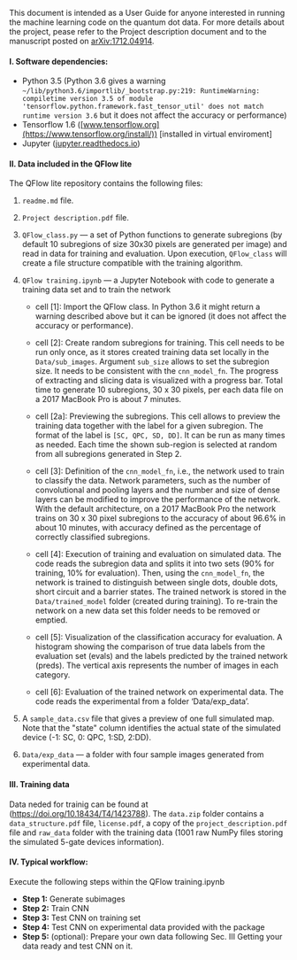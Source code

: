 
This document is intended as a User Guide for anyone interested in running the machine learning code on the quantum dot data.
For more details about the project, pease refer to the Project description document and to the manuscript posted on [arXiv:1712.04914](https://arxiv.org/abs/1712.04914).

#### I. Software dependencies: 
+ Python 3.5 (Python 3.6 gives a warning `~/lib/python3.6/importlib/_bootstrap.py:219: RuntimeWarning: compiletime version 3.5 of module 'tensorflow.python.framework.fast_tensor_util' does not match runtime version 3.6` but it does not affect the accuracy or performance)
+ Tensorflow 1.6 ([www.tensorflow.org](https://www.tensorflow.org/install/)) [installed in virtual enviroment]
+ Jupyter ([jupyter.readthedocs.io](http://jupyter.readthedocs.io/en/latest/install.html))


#### II. Data included in the QFlow lite

The QFlow lite repository contains the following files:

1) `readme.md` file.

2) `Project description.pdf` file.

3) `QFlow_class.py` — a set of Python functions to generate subregions (by default 10 subregions of size 30x30 pixels are generated per image) and read in data for training and evaluation. Upon execution, `QFlow_class` will create a file structure compatible with the training algorithm.

4) `QFlow training.ipynb` — a Jupyter Notebook with code to generate a training data set and to train the network

	- cell [1]: Import the QFlow class. In Python 3.6 it might return a warning described above but it can be ignored (it does not affect the accuracy or performance).

	- cell [2]: Create random subregions for training. This cell needs to be run only once, as it stores created training data set locally in the `Data/sub_images`. Argument `sub_size` allows to set the subregion size. It needs to be consistent with the `cnn_model_fn`. The progress of extracting and slicing data is visualized with a progress bar. Total time to generate 10 subregions, 30 x 30 pixels, per each data file on a 2017 MacBook Pro is about 7 minutes.

	- cell [2a]: Previewing the subregions. This cell allows to preview the training data together with the label for a given subregion. The format of the label is `[SC, QPC, SD, DD]`. It can be run as many times as needed. Each time the shown sub-region is selected at random from all subregions generated in Step 2.

	- cell [3]: Definition of the `cnn_model_fn`, i.e., the network used to train to classify the data. Network parameters, such as the number of convolutional and pooling layers and the number and size of dense layers can be modified to improve the performance of the network. With the default architecture, on a 2017 MacBook Pro the network trains on 30 x 30 pixel subregions to the accuracy of about 96.6% in about 10 minutes, with accuracy defined as the percentage of correctly classified subregions.

	- cell [4]: Execution of training and evaluation on simulated data. The code reads the subregion data and splits it into two sets (90% for training, 10% for evaluation). Then, using the `cnn_model_fn`, the network is trained to distinguish between single dots, double dots, short circuit and a barrier states. The trained network is stored in the `Data/trained_model` folder (created during training). To re-train the network on a new data set this folder needs to be removed or emptied.

	- cell [5]: Visualization of the classification accuracy for evaluation. A histogram showing the comparison of true data labels from the evaluation set (evals) and the labels predicted by the trained network (preds). The vertical axis represents the number of images in each category.

	- cell [6]: Evaluation of the trained network on experimental data. The code reads the experimental from a folder ‘Data/exp_data’. 

5) A `sample_data.csv` file that gives a preview of one full simulated map. Note that the "state" column identifies the actual state of the simulated device (-1: SC, 0: QPC, 1:SD, 2:DD).

6) `Data/exp_data` — a folder with four sample images generated from experimental data. 


#### III. Training data

Data neded for trainig can be found at (https://doi.org/10.18434/T4/1423788). The `data.zip` folder contains a `data_structure.pdf` file, `license.pdf`, a copy of the `project_description.pdf` file and `raw_data` folder with the training data (1001 raw NumPy files storing the simulated 5-gate devices information). 


#### IV. Typical workflow:

Execute the following steps within the QFlow training.ipynb

+ **Step 1:** Generate subimages
+ **Step 2:** Train CNN 
+ **Step 3:** Test CNN on training set
+ **Step 4:** Test CNN on experimental data provided with the package
+ **Step 5:** (optional): Prepare your own data following Sec. III Getting your data ready and test CNN on it.

